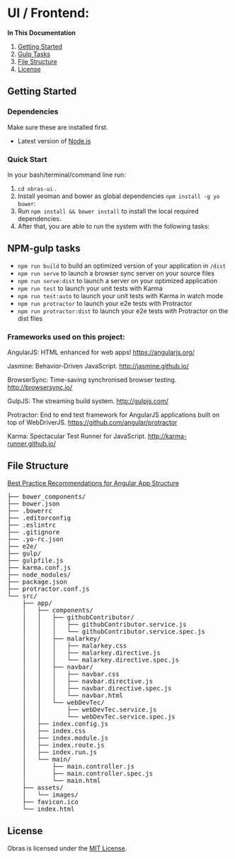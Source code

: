 # UI / Frontend: 

**In This Documentation**

1. [Getting Started](#getting-started)
2. [Gulp Tasks](#gulp-tasks)
3. [File Structure](#file-structure)
4. [License](#license)

## Getting Started

### Dependencies
Make sure these are installed first.

* Latest version of [Node.js](http://nodejs.org)

### Quick Start

In your bash/terminal/command line run:

1. `cd obras-ui` .
2. Install yeoman and bower as global dependencies `npm install -g yo bower`:   
2. Run `npm install && bower install` to install the local required dependencies.
3. After that, you are able to run the system with the following tasks:

## NPM-gulp tasks

* `npm run build` to build an optimized version of your application in `/dist`
* `npm run serve` to launch a browser sync server on your source files
* `npm run serve:dist` to launch a server on your optimized application
* `npm run test` to launch your unit tests with Karma
* `npm run test:auto` to launch your unit tests with Karma in watch mode
* `npm run protractor` to launch your e2e tests with Protractor
* `npm run protractor:dist` to launch your e2e tests with Protractor on the dist files


### Frameworks used on this project:

AngularJS: HTML enhanced for web apps!
https://angularjs.org/

Jasmine: Behavior-Driven JavaScript.
http://jasmine.github.io/

BrowserSync: Time-saving synchronised browser testing.
http://browsersync.io/

GulpJS: The streaming build system.
http://gulpjs.com/

Protractor: End to end test framework for AngularJS applications built on top of WebDriverJS.
https://github.com/angular/protractor

Karma: Spectacular Test Runner for JavaScript.
http://karma-runner.github.io/


## File Structure

[Best Practice Recommendations for Angular App Structure](https://docs.google.com/document/d/1XXMvReO8-Awi1EZXAXS4PzDzdNvV6pGcuaF4Q9821Es/pub)

<pre>
├── bower_components/
├── bower.json
├── .bowerrc
├── .editorconfig
├── .eslintrc
├── .gitignore
├── .yo-rc.json
├── e2e/
├── gulp/
├── gulpfile.js
├── karma.conf.js
├── node_modules/
├── package.json
├── protractor.conf.js
└── src/
    ├── app/
    │   ├── components/
    │   │   ├── githubContributor/
    │   │   │   ├── githubContributor.service.js
    │   │   │   └── githubContributor.service.spec.js
    │   │   ├── malarkey/
    │   │   │   ├── malarkey.css
    │   │   │   ├── malarkey.directive.js
    │   │   │   └── malarkey.directive.spec.js
    │   │   ├── navbar/
    │   │   │   ├── navbar.css
    │   │   │   ├── navbar.directive.js
    │   │   │   ├── navbar.directive.spec.js
    │   │   │   └── navbar.html
    │   │   └── webDevTec/
    │   │       ├── webDevTec.service.js
    │   │       └── webDevTec.service.spec.js
    │   ├── index.config.js
    │   ├── index.css
    │   ├── index.module.js
    │   ├── index.route.js
    │   ├── index.run.js
    │   └── main/
    │       ├── main.controller.js
    │       ├── main.controller.spec.js
    │       └── main.html
    ├── assets/
    │   └── images/
    ├── favicon.ico
    └── index.html
</pre>

## License

Obras is licensed under the [MIT License](http://gomakethings.com/mit/).
